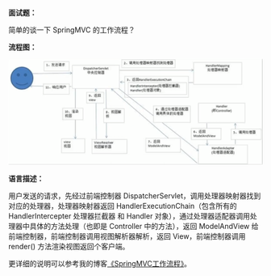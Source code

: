 **面试题：**

简单的谈一下 SpringMVC 的工作流程？

**流程图：**

![SpringMVC工作流程](./images/SpringMVC工作流程.png)

**语言描述：**

用户发送的请求，先经过前端控制器 DispatcherServlet，调用处理器映射器找到对应的处理器，处理器映射器返回 HandlerExecutionChain（包含所有的 HandlerIntercepter 处理器拦截器 和 Handler 对象），通过处理器适配器调用处理器中具体的方法处理（也即是 Controller 中的方法），返回 ModelAndView 给前端控制器，前端控制器调用视图解析器解析，返回 View，前端控制器调用 render() 方法渲染视图返回个客户端。

更详细的说明可以参考我的博客[《SpringMVC工作流程》](https://wenshixin.gitee.io/blog/2018/10/09/SpringMVC%E5%B7%A5%E4%BD%9C%E6%B5%81%E7%A8%8B/)。